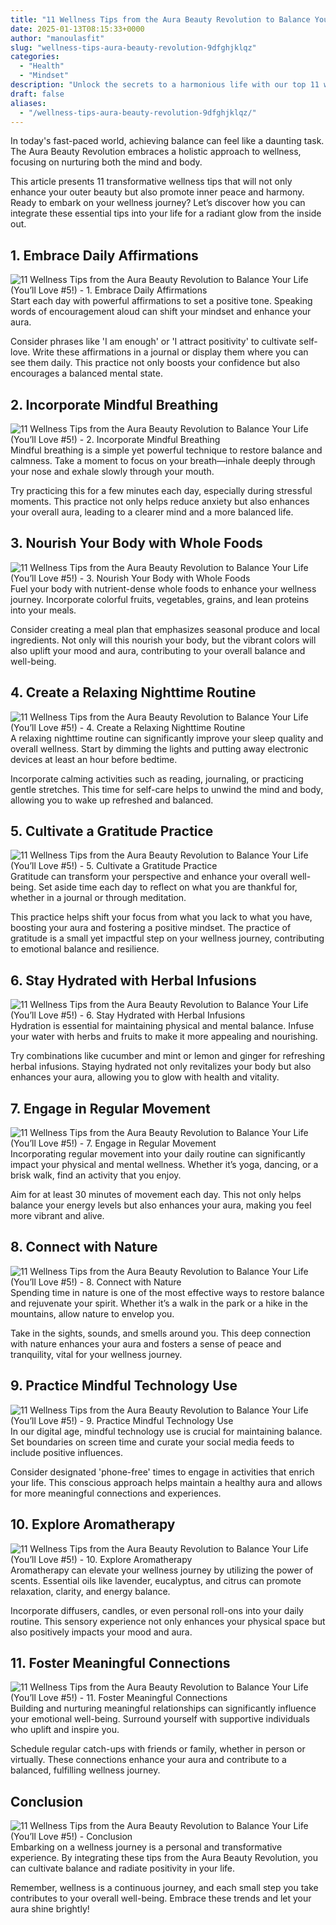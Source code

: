 ```yaml
---
title: "11 Wellness Tips from the Aura Beauty Revolution to Balance Your Life (You’ll Love #5!)"
date: 2025-01-13T08:15:33+0000
author: "manoulasfit"
slug: "wellness-tips-aura-beauty-revolution-9dfghjklqz"
categories:
  - "Health"
  - "Mindset"
description: "Unlock the secrets to a harmonious life with our top 11 wellness tips inspired by the Aura Beauty Revolution. From nurturing your inner glow to practical self-care rituals, discover transformative practices that elevate your spirit. Don’t miss out on our game-changing tip #5—it’s the key to your ultimate balance!"
draft: false
aliases:
  - "/wellness-tips-aura-beauty-revolution-9dfghjklqz/"
---
```

In today's fast-paced world, achieving balance can feel like a daunting task. The Aura Beauty Revolution embraces a holistic approach to wellness, focusing on nurturing both the mind and body.

This article presents 11 transformative wellness tips that will not only enhance your outer beauty but also promote inner peace and harmony. Ready to embark on your wellness journey? Let’s discover how you can integrate these essential tips into your life for a radiant glow from the inside out.

## 1. Embrace Daily Affirmations
![11 Wellness Tips from the Aura Beauty Revolution to Balance Your Life (You’ll Love #5!) - 1. Embrace Daily Affirmations](/11-Wellness-Tips-from-the-Aura-Beauty-Revolution-to-Balance-Your-Life-Youll-Love-5-1.-Embrace-Daily-Affirmations.webp)Start each day with powerful affirmations to set a positive tone. Speaking words of encouragement aloud can shift your mindset and enhance your aura.

Consider phrases like 'I am enough' or 'I attract positivity' to cultivate self-love. Write these affirmations in a journal or display them where you can see them daily. This practice not only boosts your confidence but also encourages a balanced mental state.

## 2. Incorporate Mindful Breathing
![11 Wellness Tips from the Aura Beauty Revolution to Balance Your Life (You’ll Love #5!) - 2. Incorporate Mindful Breathing](/11-Wellness-Tips-from-the-Aura-Beauty-Revolution-to-Balance-Your-Life-Youll-Love-5-2.-Incorporate-Mindful-Breathing.webp)Mindful breathing is a simple yet powerful technique to restore balance and calmness. Take a moment to focus on your breath—inhale deeply through your nose and exhale slowly through your mouth.

Try practicing this for a few minutes each day, especially during stressful moments. This practice not only helps reduce anxiety but also enhances your overall aura, leading to a clearer mind and a more balanced life.

## 3. Nourish Your Body with Whole Foods
![11 Wellness Tips from the Aura Beauty Revolution to Balance Your Life (You’ll Love #5!) - 3. Nourish Your Body with Whole Foods](/11-Wellness-Tips-from-the-Aura-Beauty-Revolution-to-Balance-Your-Life-Youll-Love-5-3.-Nourish-Your-Body-with-Whole-Foods.webp)Fuel your body with nutrient-dense whole foods to enhance your wellness journey. Incorporate colorful fruits, vegetables, grains, and lean proteins into your meals.

Consider creating a meal plan that emphasizes seasonal produce and local ingredients. Not only will this nourish your body, but the vibrant colors will also uplift your mood and aura, contributing to your overall balance and well-being.

## 4. Create a Relaxing Nighttime Routine
![11 Wellness Tips from the Aura Beauty Revolution to Balance Your Life (You’ll Love #5!) - 4. Create a Relaxing Nighttime Routine](/11-Wellness-Tips-from-the-Aura-Beauty-Revolution-to-Balance-Your-Life-Youll-Love-5-4.-Create-a-Relaxing-Nighttime-Routine.webp)A relaxing nighttime routine can significantly improve your sleep quality and overall wellness. Start by dimming the lights and putting away electronic devices at least an hour before bedtime.

Incorporate calming activities such as reading, journaling, or practicing gentle stretches. This time for self-care helps to unwind the mind and body, allowing you to wake up refreshed and balanced.

## 5. Cultivate a Gratitude Practice
![11 Wellness Tips from the Aura Beauty Revolution to Balance Your Life (You’ll Love #5!) - 5. Cultivate a Gratitude Practice](/11-Wellness-Tips-from-the-Aura-Beauty-Revolution-to-Balance-Your-Life-Youll-Love-5-5.-Cultivate-a-Gratitude-Practice.webp)Gratitude can transform your perspective and enhance your overall well-being. Set aside time each day to reflect on what you are thankful for, whether in a journal or through meditation.

This practice helps shift your focus from what you lack to what you have, boosting your aura and fostering a positive mindset. The practice of gratitude is a small yet impactful step on your wellness journey, contributing to emotional balance and resilience.

## 6. Stay Hydrated with Herbal Infusions
![11 Wellness Tips from the Aura Beauty Revolution to Balance Your Life (You’ll Love #5!) - 6. Stay Hydrated with Herbal Infusions](/11-Wellness-Tips-from-the-Aura-Beauty-Revolution-to-Balance-Your-Life-Youll-Love-5-6.-Stay-Hydrated-with-Herbal-Infusions.webp)Hydration is essential for maintaining physical and mental balance. Infuse your water with herbs and fruits to make it more appealing and nourishing.

Try combinations like cucumber and mint or lemon and ginger for refreshing herbal infusions. Staying hydrated not only revitalizes your body but also enhances your aura, allowing you to glow with health and vitality.

## 7. Engage in Regular Movement
![11 Wellness Tips from the Aura Beauty Revolution to Balance Your Life (You’ll Love #5!) - 7. Engage in Regular Movement](/11-Wellness-Tips-from-the-Aura-Beauty-Revolution-to-Balance-Your-Life-Youll-Love-5-7.-Engage-in-Regular-Movement.webp)Incorporating regular movement into your daily routine can significantly impact your physical and mental wellness. Whether it’s yoga, dancing, or a brisk walk, find an activity that you enjoy.

Aim for at least 30 minutes of movement each day. This not only helps balance your energy levels but also enhances your aura, making you feel more vibrant and alive.

## 8. Connect with Nature
![11 Wellness Tips from the Aura Beauty Revolution to Balance Your Life (You’ll Love #5!) - 8. Connect with Nature](/11-Wellness-Tips-from-the-Aura-Beauty-Revolution-to-Balance-Your-Life-Youll-Love-5-8.-Connect-with-Nature.webp)Spending time in nature is one of the most effective ways to restore balance and rejuvenate your spirit. Whether it’s a walk in the park or a hike in the mountains, allow nature to envelop you.

Take in the sights, sounds, and smells around you. This deep connection with nature enhances your aura and fosters a sense of peace and tranquility, vital for your wellness journey.

## 9. Practice Mindful Technology Use
![11 Wellness Tips from the Aura Beauty Revolution to Balance Your Life (You’ll Love #5!) - 9. Practice Mindful Technology Use](/11-Wellness-Tips-from-the-Aura-Beauty-Revolution-to-Balance-Your-Life-Youll-Love-5-9.-Practice-Mindful-Technology-Use.webp)In our digital age, mindful technology use is crucial for maintaining balance. Set boundaries on screen time and curate your social media feeds to include positive influences.

Consider designated 'phone-free' times to engage in activities that enrich your life. This conscious approach helps maintain a healthy aura and allows for more meaningful connections and experiences.

## 10. Explore Aromatherapy
![11 Wellness Tips from the Aura Beauty Revolution to Balance Your Life (You’ll Love #5!) - 10. Explore Aromatherapy](/11-Wellness-Tips-from-the-Aura-Beauty-Revolution-to-Balance-Your-Life-Youll-Love-5-10.-Explore-Aromatherapy.webp)Aromatherapy can elevate your wellness journey by utilizing the power of scents. Essential oils like lavender, eucalyptus, and citrus can promote relaxation, clarity, and energy balance.

Incorporate diffusers, candles, or even personal roll-ons into your daily routine. This sensory experience not only enhances your physical space but also positively impacts your mood and aura.

## 11. Foster Meaningful Connections
![11 Wellness Tips from the Aura Beauty Revolution to Balance Your Life (You’ll Love #5!) - 11. Foster Meaningful Connections](/11-Wellness-Tips-from-the-Aura-Beauty-Revolution-to-Balance-Your-Life-Youll-Love-5-11.-Foster-Meaningful-Connections.webp)Building and nurturing meaningful relationships can significantly influence your emotional well-being. Surround yourself with supportive individuals who uplift and inspire you.

Schedule regular catch-ups with friends or family, whether in person or virtually. These connections enhance your aura and contribute to a balanced, fulfilling wellness journey.

## Conclusion
![11 Wellness Tips from the Aura Beauty Revolution to Balance Your Life (You’ll Love #5!) - Conclusion](/11-Wellness-Tips-from-the-Aura-Beauty-Revolution-to-Balance-Your-Life-Youll-Love-5-Conclusion.webp)Embarking on a wellness journey is a personal and transformative experience. By integrating these tips from the Aura Beauty Revolution, you can cultivate balance and radiate positivity in your life.

Remember, wellness is a continuous journey, and each small step you take contributes to your overall well-being. Embrace these trends and let your aura shine brightly!